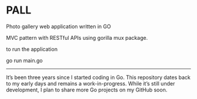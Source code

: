 # PALL

Photo gallery web application written in GO


MVC pattern with RESTful APIs using gorilla mux package.


to run the application

go run main.go

_______

It’s been three years since I started coding in Go. This repository dates back to my early days and remains a work-in-progress. While it’s still under development, I plan to share more Go projects on my GitHub soon.
